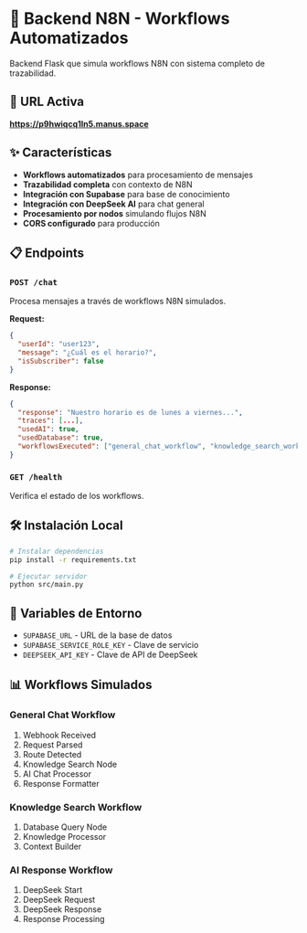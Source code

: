 # 🔧 Backend N8N - Workflows Automatizados

Backend Flask que simula workflows N8N con sistema completo de trazabilidad.

## 🚀 URL Activa

**https://p9hwiqcq1ln5.manus.space**

## ✨ Características

- **Workflows automatizados** para procesamiento de mensajes
- **Trazabilidad completa** con contexto de N8N
- **Integración con Supabase** para base de conocimiento
- **Integración con DeepSeek AI** para chat general
- **Procesamiento por nodos** simulando flujos N8N
- **CORS configurado** para producción

## 📋 Endpoints

### `POST /chat`
Procesa mensajes a través de workflows N8N simulados.

**Request:**
```json
{
  "userId": "user123",
  "message": "¿Cuál es el horario?",
  "isSubscriber": false
}
```

**Response:**
```json
{
  "response": "Nuestro horario es de lunes a viernes...",
  "traces": [...],
  "usedAI": true,
  "usedDatabase": true,
  "workflowsExecuted": ["general_chat_workflow", "knowledge_search_workflow"]
}
```

### `GET /health`
Verifica el estado de los workflows.

## 🛠️ Instalación Local

```bash
# Instalar dependencias
pip install -r requirements.txt

# Ejecutar servidor
python src/main.py
```

## 🔧 Variables de Entorno

- `SUPABASE_URL` - URL de la base de datos
- `SUPABASE_SERVICE_ROLE_KEY` - Clave de servicio
- `DEEPSEEK_API_KEY` - Clave de API de DeepSeek

## 📊 Workflows Simulados

### General Chat Workflow
1. Webhook Received
2. Request Parsed
3. Route Detected
4. Knowledge Search Node
5. AI Chat Processor
6. Response Formatter

### Knowledge Search Workflow
1. Database Query Node
2. Knowledge Processor
3. Context Builder

### AI Response Workflow
1. DeepSeek Start
2. DeepSeek Request
3. DeepSeek Response
4. Response Processing
